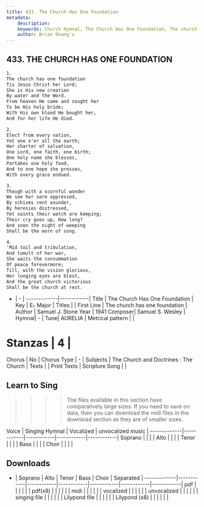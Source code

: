 ```yaml
---
title: 433. The Church Has One Foundation
metadata:
    description: 
    keywords: Church Hymnal, The Church Has One Foundation, The church has one foundation, 
    author: Brian Onang'o
---
```



## 433. THE CHURCH HAS ONE FOUNDATION

```txt
1.
The church has one foundation
Tis Jesus Christ her Lord;
She is His new creation
By water and the Word.
From heaven He came and sought her
To be His holy bride;
With His own blood He bought her,
And for her life He died. 

2.
Elect from every nation,
Yet one o'er all the earth;
Her charter of salvation,
One Lord, one faith, one birth;
One holy name she blesses,
Partakes one holy food,
And to one hope she presses,
With every grace endued.

3.
Though with a scornful wonder
We see her sore oppressed,
By schisms rent asunder,
By heresies distressed,
Yet saints their watch are keeping;
Their cry goes up, How long?
And soon the night of weeping
Shall be the morn of song.

4.
'Mid toil and tribulation,
And tumult of her war,
She waits the consummation
Of peace forevermore;
Till, with the vision glorious,
Her longing eyes are blest,
And the great church victorious
Shall be the church at rest.
```

- |   -  |
-------------|------------|
Title | The Church Has One Foundation |
Key | E♭ Major |
Titles |  |
First Line | The church has one foundation |
Author | Samuel J. Stone
Year | 1941
Composer| Samuel S. Wesley |
Hymnal|  - |
Tune| AURELIA |
Metrical pattern | |
# Stanzas | 4 |
Chorus | No |
Chorus Type | - |
Subjects | The Church and Doctrines : The Church |
Texts |  |
Print Texts | 
Scripture Song |  |
  
## Learn to Sing

>>>> The files available in this section have comparatively large sizes. If you need to save on data, then you can download the midi files in the download section as they are of smaller sizes.

Voice |  Singing Hymnal | Vocalized | unvocalized music |
-------------|------------|------------|------------|------------|
Soprano | | | |
Alto | | | |
Tenor | | | |
Bass | | | |
Choir | | | |

## Downloads

- |  Soprano | Alto | Tenor | Bass | Choir | Separated |
-------------|------------|------------|------------|------------|------------|------------|
pdf | | | | | |
pdf(x8) | | | | | |
midi | | | | | |
vocalized | | | | | |
unvocalized | | | | | |
singing file | | | | | |
Lilypond file | | | | | |
Lilypond (x8) | | | | | |
  